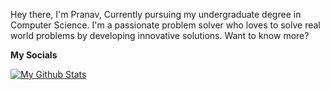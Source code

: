 Hey there, I'm Pranav, Currently pursuing my undergraduate degree in Computer Science. I'm a passionate problem solver who loves to solve real world problems by developing innovative solutions. Want to know more?

**My Socials**


[![My Github Stats](https://github-readme-stats.vercel.app/api?username=Son-Of-Zeus)](https://github.com/anuraghazra/github-readme-stats)


<!--
**Son-Of-Zeus/Son-Of-Zeus** is a ✨ _special_ ✨ repository because its `README.md` (this file) appears on your GitHub profile.

Here are some ideas to get you started:

- 🔭 I’m currently working on ...
- 🌱 I’m currently learning ...
- 👯 I’m looking to collaborate on ...
- 🤔 I’m looking for help with ...
- 💬 Ask me about ...
- 📫 How to reach me: ...
- 😄 Pronouns: ...
- ⚡ Fun fact: ...
-->
